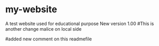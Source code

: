 # my-website
A test website used for educational purpose
New version 1.00
#This is another change malice on local side

#added new comment on this readmefile
